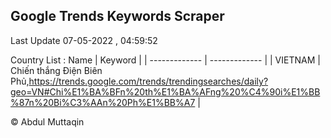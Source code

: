 

## Google Trends Keywords Scraper 
 
Last Update 07-05-2022 , 04:59:52

Country List :
 Name  | Keyword |
| ------------- | ------------- |
| VIETNAM | Chiến thắng Điện Biên Phủ,https://trends.google.com/trends/trendingsearches/daily?geo=VN#Chi%E1%BA%BFn%20th%E1%BA%AFng%20%C4%90i%E1%BB%87n%20Bi%C3%AAn%20Ph%E1%BB%A7 |



© Abdul Muttaqin 
